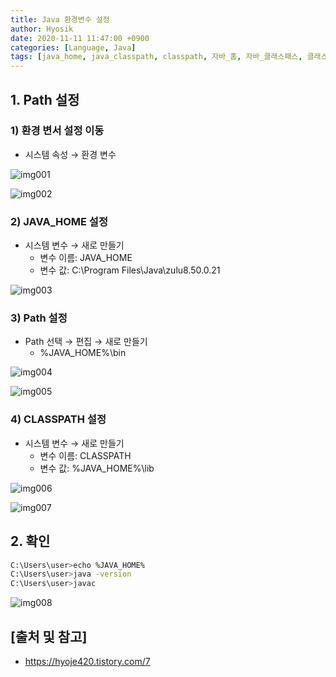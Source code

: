 ```yaml
--- 
title: Java 환경변수 설정
author: Hyosik
date: 2020-11-11 11:47:00 +0900
categories: [Language, Java]
tags: [java_home, java_classpath, classpath, 자바_홈, 자바_클래스패스, 클래스패스, 자바_환경변수, 환경변수]
---
```


## 1. Path 설정

### 1) 환경 변서 설정 이동

* 시스템 속성 → 환경 변수

![img001](/assets/img/2020-11-11-java-classpath/img001.png)

![img002](/assets/img/2020-11-11-java-classpath/img002.png)

### 2) JAVA_HOME 설정

* 시스템 변수 → 새로 만들기
  - 변수 이름: JAVA_HOME
  - 변수 값: C:\Program Files\Java\zulu8.50.0.21

![img003](/assets/img/2020-11-11-java-classpath/img003.png)

### 3) Path 설정

* Path 선택 → 편집 → 새로 만들기
  - %JAVA_HOME%\bin

![img004](/assets/img/2020-11-11-java-classpath/img004.png)

![img005](/assets/img/2020-11-11-java-classpath/img005.png)

### 4) CLASSPATH 설정

* 시스템 변수 → 새로 만들기
  - 변수 이름: CLASSPATH
  - 변수 값: %JAVA_HOME%\lib

![img006](/assets/img/2020-11-11-java-classpath/img006.png)

![img007](/assets/img/2020-11-11-java-classpath/img007.png)

## 2. 확인

```bash
C:\Users\user>echo %JAVA_HOME%
C:\Users\user>java -version
C:\Users\user>javac
```

![img008](/assets/img/2020-11-11-java-classpath/img008.png)

## [출처 및 참고]
* <https://hyoje420.tistory.com/7>
